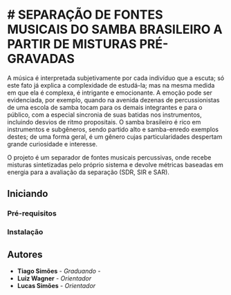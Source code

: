 # # SEPARAÇÃO DE FONTES MUSICAIS DO SAMBA BRASILEIRO A PARTIR DE MISTURAS PRÉ-GRAVADAS

A música é interpretada subjetivamente por cada indivíduo que a escuta; só este fato já explica a complexidade de estudá-la; mas na mesma medida em que ela é complexa, é intrigante e emocionante. A emoção pode ser evidenciada, por exemplo, quando na avenida dezenas de percussionistas de uma escola de samba tocam para os demais integrantes e para o público, com a especial sincronia de suas batidas nos instrumentos, incluindo desvios de ritmo propositais. O samba brasileiro é rico em instrumentos e subgêneros, sendo partido alto e samba-enredo exemplos destes; de uma forma geral, é um gênero cujas particularidades despertam grande curiosidade e interesse.

O projeto é um separador de fontes musicais percussivas, onde recebe misturas sintetizadas pelo próprio sistema e devolve métricas baseadas em energia para a avaliação da separação (SDR, SIR e SAR).

## Iniciando



### Pré-requisitos


### Instalação



## Autores

  - **Tiago Simões** - *Graduando* -
  - **Luiz Wagner** - *Orientador*
  - **Lucas Simões** - *Orientador*
